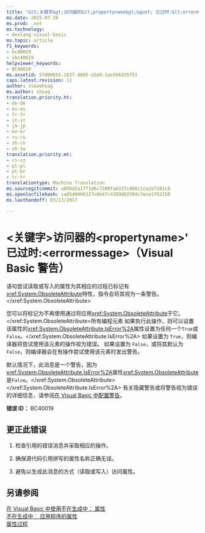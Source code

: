 ```yaml
---
title: "&lt;关键字&gt;访问器的&lt;propertyname&gt;&quot; 已过时:&lt;errormessage&gt;（Visual Basic 警告） |Microsoft 文档"
ms.date: 2015-07-20
ms.prod: .net
ms.technology:
- devlang-visual-basic
ms.topic: article
f1_keywords:
- bc40019
- vbc40019
helpviewer_keywords:
- BC40019
ms.assetid: 57d00655-1837-4605-a5e9-1ae5b6935f51
caps.latest.revision: 11
author: stevehoag
ms.author: shoag
translation.priority.ht:
- de-de
- es-es
- fr-fr
- it-it
- ja-jp
- ko-kr
- ru-ru
- zh-cn
- zh-tw
translation.priority.mt:
- cs-cz
- pl-pl
- pt-br
- tr-tr
translationtype: Machine Translation
ms.sourcegitcommit: a06bd2a17f1d6c7308fa6337c866c1ca2e7281c0
ms.openlocfilehash: ca0540096327c0b47c4389d0239dc7ece1f62158
ms.lasthandoff: 03/13/2017

---
```

# <a name="39ltkeywordgt39-accessor-of-39ltpropertynamegt39-is-obsolete-39lterrormessagegt39-visual-basic-warning"></a>&lt;关键字&gt;访问器的&lt;propertyname&gt;' 已过时:&lt;errormessage&gt;（Visual Basic 警告）
语句尝试读取或写入的属性为其相应的过程已标记有<xref:System.ObsoleteAttribute>特性，指令会将其视为一条警告。</xref:System.ObsoleteAttribute>  
  
 您可以将标记为不再使用通过将应用<xref:System.ObsoleteAttribute>于它。</xref:System.ObsoleteAttribute>所有编程元素 如果执行此操作，则可以设置该属性的<xref:System.ObsoleteAttribute.IsError%2A>属性设置为任何一个`True`或`False`。</xref:System.ObsoleteAttribute.IsError%2A> 如果设置为 `True`，则编译器将尝试使用该元素的操作视为错误。 如果设置为 `False`，或将其默认为 `False`，则编译器会在有操作尝试使用该元素时发出警告。  
  
 默认情况下，此消息是一个警告，因为<xref:System.ObsoleteAttribute.IsError%2A>属性<xref:System.ObsoleteAttribute>是`False`。</xref:System.ObsoleteAttribute> </xref:System.ObsoleteAttribute.IsError%2A> 有关隐藏警告或将警告视为错误的详细信息，请参阅[在 Visual Basic 中配置警告](https://docs.microsoft.com/visualstudio/ide/configuring-warnings-in-visual-basic)。  
  
 **错误 ID：** BC40019  
  
## <a name="to-correct-this-error"></a>更正此错误  
  
1.  检查引用的错误消息并采取相应的操作。  
  
2.  确保源代码引用拼写的属性名称正确无误。  
  
3.  避免以生成此消息的方式（读取或写入）访问属性。  
  
## <a name="see-also"></a>另请参阅  
 [在 Visual Basic 中使用不在生成中︰ 属性](http://msdn.microsoft.com/en-us/22231318-8a40-49af-9245-e0aab723563b)   
 [不在生成中︰ 应用程序的属性](http://msdn.microsoft.com/en-us/2b1703ed-4437-49b3-bc0b-568094324f47)   
 [属性过程](../../visual-basic/programming-guide/language-features/procedures/property-procedures.md)
